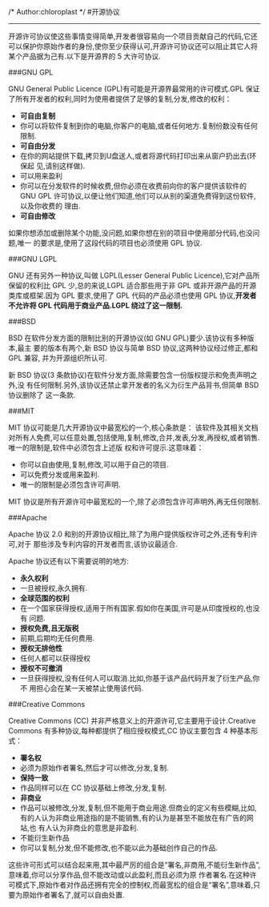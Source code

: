 /*
 Author:chloroplast
 */
#开源协议

---

开源许可协议使这些事情变得简单,开发者很容易向一个项目贡献自己的代码,它还可以保护你原始作者的身份,使你至少获得认可,开源许可协议还可以阻止其它人将某个产品据为己有.以下是开源界的 5 大许可协议.


###GNU GPL

GNU General Public Licence (GPL)有可能是开源界最常用的许可模式.GPL 保证了所有开发者的权利,同时为使用者提供了足够的复制,分发,修改的权利：

* **可自由复制**
* 你可以将软件复制到你的电脑,你客户的电脑,或者任何地方.复制份数没有任何限制.
* **可自由分发**
* 在你的网站提供下载,拷贝到U盘送人,或者将源代码打印出来从窗户扔出去(环保起见,请别这样做).
* 可以用来盈利
* 你可以在分发软件的时候收费,但你必须在收费前向你的客户提供该软件的 GNU GPL许可协议,以便让他们知道,他们可以从别的渠道免费得到这份软件,以及你收费的理由.* **可自由修改**

如果你想添加或删除某个功能,没问题,如果你想在别的项目中使用部分代码,也没问题,唯一的要求是,使用了这段代码的项目也必须使用 GPL 协议.
###GNU LGPLGNU 还有另外一种协议,叫做 LGPL(Lesser General Public Licence),它对产品所保留的权利比 GPL 少,总的来说,LGPL 适合那些用于非 GPL 或非开源产品的开源类库或框架.因为 GPL 要求,使用了 GPL 代码的产品必须也使用 GPL 协议,**开发者不允许将 GPL 代码用于商业产品.LGPL 绕过了这一限制.**
###BSD
BSD 在软件分发方面的限制比别的开源协议(如 GNU GPL)要少.该协议有多种版本,最主要的版本有两个,新 BSD 协议与简单 BSD 协议,这两种协议经过修正,都和 GPL 兼容,并为开源组织所认可.
新 BSD 协议(3 条款协议)在软件分发方面,除需要包含一份版权提示和免责声明之外,没有任何限制.另外,该协议还禁止拿开发者的名义为衍生产品背书,但简单 BSD 协议删除了这一条款.
###MIT
MIT 协议可能是几大开源协议中最宽松的一个,核心条款是：该软件及其相关文档对所有人免费,可以任意处置,包括使用,复制,修改,合并,发表,分发,再授权,或者销售.唯一的限制是,软件中必须包含上述版 权和许可提示.这意味着：
* 你可以自由使用,复制,修改,可以用于自己的项目.* 可以免费分发或用来盈利.
* 唯一的限制是必须包含许可声明.

MIT 协议是所有开源许可中最宽松的一个,除了必须包含许可声明外,再无任何限制.


###Apache

Apache 协议 2.0 和别的开源协议相比,除了为用户提供版权许可之外,还有专利许可,对于那些涉及专利内容的开发者而言,该协议最适合.
Apache 协议还有以下需要说明的地方:
* **永久权利*** 一旦被授权,永久拥有.* **全球范围的权利*** 在一个国家获得授权,适用于所有国家.假如你在美国,许可是从印度授权的,也没有问题.* **授权免费,且无版税*** 前期,后期均无任何费用.* **授权无排他性*** 任何人都可以获得授权* **授权不可撤消*** 一旦获得授权,没有任何人可以取消.比如,你基于该产品代码开发了衍生产品,你不用担心会在某一天被禁止使用该代码.
###Creative Commons
Creative Commons (CC) 并非严格意义上的开源许可,它主要用于设计.CreativeCommons 有多种协议,每种都提供了相应授权模式,CC 协议主要包含 4 种基本形式：
* **署名权*** 必须为原始作者署名,然后才可以修改,分发,复制.* **保持一致*** 作品同样可以在 CC 协议基础上修改,分发,复制.* **非商业*** 作品可以被修改,分发,复制,但不能用于商业用途.但商业的定义有些模糊,比如,有的人认为非商业用途指的是不能销售,有的认为是甚至不能放在有广告的网 站,也有人认为非商业的意思是非盈利.* 不能衍生新作品* 你可以复制,分发,但不能修改,也不能以此为基础创作自己的作品.
这些许可形式可以结合起来用,其中最严厉的组合是“署名,非商用,不能衍生新作品”,意味着,你可以分享作品,但不能改动或以此盈利,而且必须为原 作者署名.在这种许可模式下,原始作者对作品还拥有完全的控制权,而最宽松的组合是“署名”,意味着,只要为原始作者署名了,就可以自由处置.